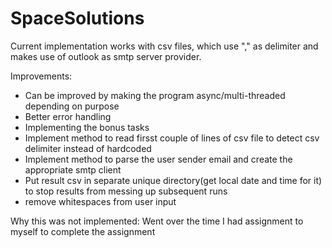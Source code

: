 # SpaceSolutions
Current implementation works with csv files, which use "," as delimiter and makes use of outlook as smtp server provider.

Improvements:

- Can be improved by making the program async/multi-threaded depending on purpose
- Better error handling
- Implementing the bonus tasks
- Implement method to read firsst couple of lines of csv file to detect csv delimiter instead of hardcoded
- Implement method to parse the user sender email and create the appropriate smtp client
- Put result csv in separate unique directory(get local date and time for it) to stop results from messing up subsequent runs
- remove whitespaces from user input

Why this was not implemented:
Went over the time I had assignment to myself to complete the assignment
